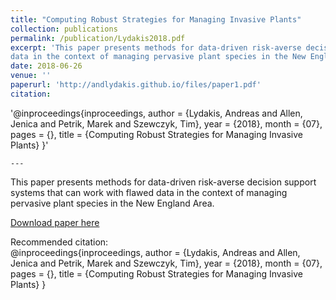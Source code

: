 ```yaml
---
title: "Computing Robust Strategies for Managing Invasive Plants"
collection: publications
permalink: /publication/Lydakis2018.pdf
excerpt: 'This paper presents methods for data-driven risk-averse decision support systems that can work with flawed
data in the context of managing pervasive plant species in the New England Area.'
date: 2018-06-26
venue: ''
paperurl: 'http://andlydakis.github.io/files/paper1.pdf'
citation:  
```
'@inproceedings{inproceedings,
author = {Lydakis, Andreas and Allen, Jenica and Petrik, Marek and Szewczyk, Tim},
year = {2018},
month = {07},
pages = {},
title = {Computing Robust Strategies for Managing Invasive Plants}
}'
```
---
```

This paper presents methods for data-driven risk-averse decision support systems that can work with flawed
data in the context of managing pervasive plant species in the New England Area.

[Download paper here](http://andlydakis.github.io/files/paper1.pdf)

Recommended citation:  
@inproceedings{inproceedings,
author = {Lydakis, Andreas and Allen, Jenica and Petrik, Marek and Szewczyk, Tim},
year = {2018},
month = {07},
pages = {},
title = {Computing Robust Strategies for Managing Invasive Plants}
}

